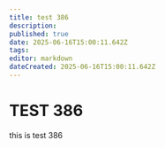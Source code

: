 ```yaml
---
title: test 386
description: 
published: true
date: 2025-06-16T15:00:11.642Z
tags: 
editor: markdown
dateCreated: 2025-06-16T15:00:11.642Z
---
```


# TEST 386
this is test 386
